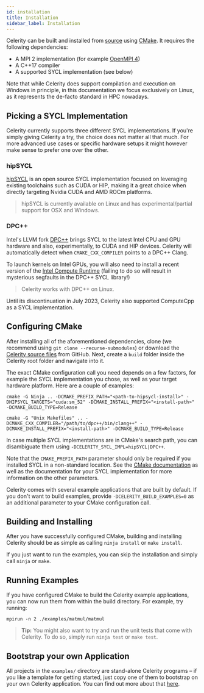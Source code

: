 ```yaml
---
id: installation
title: Installation
sidebar_label: Installation
---
```


Celerity can be built and installed from
[source](https://github.com/celerity/celerity-runtime) using
[CMake](https://cmake.org). It requires the following dependencies:

- A MPI 2 implementation (for example [OpenMPI 4](https://www.open-mpi.org))
- A C++17 compiler
- A supported SYCL implementation (see below)

Note that while Celerity does support compilation and execution on Windows in
principle, in this documentation we focus exclusively on Linux, as it
represents the de-facto standard in HPC nowadays.

## Picking a SYCL Implementation

Celerity currently supports three different SYCL implementations. If you're
simply giving Celerity a try, the choice does not matter all that much. For
more advanced use cases or specific hardware setups it might however make
sense to prefer one over the other.

### hipSYCL

[hipSYCL](https://github.com/illuhad/hipsycl) is an open source SYCL
implementation focused on leveraging existing toolchains such as CUDA or HIP,
making it a great choice when directly targeting Nvidia CUDA and AMD ROCm
platforms.

> hipSYCL is currently available on Linux and has experimental/partial support
> for OSX and Windows.

### DPC++

Intel's LLVM fork [DPC++](https://github.com/intel/llvm) brings SYCL to the
latest Intel CPU and GPU hardware and also, experimentally, to CUDA and HIP
devices. Celerity will automatically detect when `CMAKE_CXX_COMPILER` points to
a DPC++ Clang.

To launch kernels on Intel GPUs, you will also need to install a recent version of the
[Intel Compute Runtime](https://github.com/intel/compute-runtime/releases) (failing to do so will
result in mysterious segfaults in the DPC++ SYCL library!)

> Celerity works with DPC++ on Linux.

Until its discontinuation in July 2023, Celerity also supported ComputeCpp as a SYCL implementation.

## Configuring CMake

After installing all of the aforementioned dependencies, clone (we recommend
using `git clone --recurse-submodules`) or download
the [Celerity source files](https://github.com/celerity/celerity-runtime) from GitHub. Next, create
a `build` folder inside the Celerity root folder and navigate into it.

The exact CMake configuration call you need depends on a few factors, for example the SYCL
implementation you chose, as well as your target hardware
platform. Here are a couple of examples:

<!--DOCUSAURUS_CODE_TABS-->

<!--hipSYCL + Ninja -->

```
cmake -G Ninja .. -DCMAKE_PREFIX_PATH="<path-to-hipsycl-install>" -DHIPSYCL_TARGETS="cuda:sm_52" -DCMAKE_INSTALL_PREFIX="<install-path>" -DCMAKE_BUILD_TYPE=Release
```

<!-- DPC++ + Unix Makefiles-->

```
cmake -G "Unix Makefiles" .. -DCMAKE_CXX_COMPILER="/path/to/dpc++/bin/clang++" -DCMAKE_INSTALL_PREFIX="<install-path>" -DCMAKE_BUILD_TYPE=Release
```

<!--END_DOCUSAURUS_CODE_TABS-->

In case multiple SYCL implementations are in CMake's search path, you can disambiguate them
using `-DCELERITY_SYCL_IMPL=hipSYCL|DPC++`.

Note that the `CMAKE_PREFIX_PATH` parameter should only be required if you
installed SYCL in a non-standard location. See the [CMake
documentation](https://cmake.org/documentation/) as well as the documentation
for your SYCL implementation for more information on the other parameters.

Celerity comes with several example applications that are built by default.
If you don't want to build examples, provide `-DCELERITY_BUILD_EXAMPLES=0` as
an additional parameter to your CMake configuration call.

## Building and Installing

After you have successfully configured CMake, building and installing
Celerity should be as simple as calling `ninja install` or `make install`.

If you just want to run the examples, you can skip the installation and
simply call `ninja` or `make`.

## Running Examples

If you have configured CMake to build the Celerity example applications, you
can now run them from within the build directory. For example, try running:

```
mpirun -n 2 ./examples/matmul/matmul
```

> **Tip:** You might also want to try and run the unit tests that come with Celerity.
> To do so, simply run `ninja test` or `make test`.

## Bootstrap your own Application

All projects in the `examples/` directory are stand-alone Celerity programs
– if you like a template for getting started, just copy one of them to
bootstrap on your own Celerity application. You can find out more about that
[here](https://github.com/celerity/celerity-runtime/blob/master/examples).
